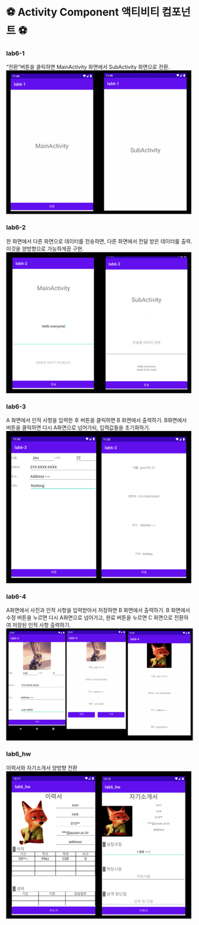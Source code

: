 # ⚽️ Activity Component 액티비티 컴포넌트 ⚽️
### lab6-1<br>
“전환”버튼을 클릭하면 MainActivity 화면에서 SubActivity 화면으로 전환.<br>
<img src = "https://github.com/YeoJiSu/Android-App-study-blog/blob/main/image/6/lab6-1.png"  width="500">
### lab6-2<br>
한 화면에서 다른 화면으로 데이터를 전송하면, 다른 화면에서 전달 받은 데이터를 출력. 이것을 양방향으로 가능하게끔 구현.<br>
<img src = "https://github.com/YeoJiSu/Android-App-study-blog/blob/main/image/6/lab6-2.png" width="500">
### lab6-3<br>
A 화면에서 인적 사항을 입력한 후 버튼을 클릭하면 B 화면에서 출력하기. B화면에서 버튼을 클릭하면 다시 A화면으로 넘어가되, 입력값들을 초기화하기.<br>
<img src = "https://github.com/YeoJiSu/Android-App-study-blog/blob/main/image/6/lab6-3.png" width="500">
### lab6-4<br>
A화면에서 사진과 인적 사항을 입력받아서 저장하면 B 화면에서 출력하기. B 화면에서 수정 버튼을 누르면 다시 A화면으로 넘어가고, 완료 버튼을 누르면 C 화면으로 전환하여 저장된 인적 사항 출력하기.<br>
<img src = "https://github.com/YeoJiSu/Android-App-study-blog/blob/main/image/6/lab6-4.png" width="800">
### lab6_hw<br>
이력서와 자기소개서 양방향 전환<br>
<img src = "https://github.com/YeoJiSu/Android-App-study-blog/blob/main/image/6/lab6_hw.png" width="500">
